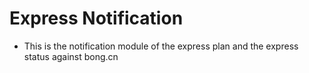 # Express Notification
* This is the notification module of the express plan and the express status against bong.cn